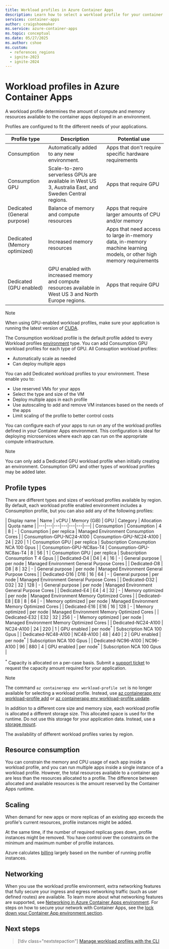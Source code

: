 ```yaml
---
title: Workload profiles in Azure Container Apps
description: Learn how to select a workload profile for your container app
services: container-apps
author: craigshoemaker
ms.service: azure-container-apps
ms.topic: conceptual
ms.date: 05/27/2025
ms.author: cshoe
ms.custom:
  - references_regions
  - ignite-2023
  - ignite-2024
---
```


# Workload profiles in Azure Container Apps

A workload profile determines the amount of compute and memory resources available to the container apps deployed in an environment.

Profiles are configured to fit the different needs of your applications.

| Profile type | Description | Potential use |
|--|--|--|
| Consumption | Automatically added to any new environment. | Apps that don't require specific hardware requirements |
| Consumption GPU | Scale-to-zero serverless GPUs are available in West US 3, Australia East, and Sweden Central regions. | Apps that require GPU |
| Dedicated (General purpose) | Balance of memory and compute resources | Apps that require larger amounts of CPU and/or memory |
| Dedicated (Memory optimized) | Increased memory resources | Apps that need access to large in-memory data, in-memory machine learning models, or other high memory requirements |
| Dedicated (GPU enabled) | GPU enabled with increased memory and compute resources available in West US 3 and North Europe regions. | Apps that require GPU |

> [!NOTE]
> When using GPU-enabled workload profiles, make sure your application is running the latest version of [CUDA](https://catalog.ngc.nvidia.com/orgs/nvidia/containers/cuda).

The Consumption workload profile is the default profile added to every Workload profiles [environment](environment.md) type. You can add Consumption GPU workload profiles for each type of GPU. All Consuption workload profiles:

- Automatically scale as needed
- Can deploy multiple apps

You can add Dedicated workload profiles to your environment. These enable you to:

- Use reserved VMs for your apps
- Select the type and size of the VM
- Deploy multiple apps in each profile
- Use autoscaling to add and remove VM instances based on the needs of the apps
- Limit scaling of the profile to better control costs

You can configure each of your apps to run on any of the workload profiles defined in your Container Apps environment. This configuration is ideal for deploying microservices where each app can run on the appropriate compute infrastructure.

> [!NOTE]
> You can only add a Dedicated GPU workload profile when initially creating an environment. Consumption GPU and other types of workload profiles may be added later.

## Profile types

There are different types and sizes of workload profiles available by region. By default, each workload profile enabled environment includes a Consumption profile, but you can also add any of the following profiles:

| Display name | Name | vCPU | Memory (GiB) | GPU | Category | Allocation | Quota name |
|---|---|---|---|---|---|---|
| Consumption | Consumption | 4 | 8 | - | Consumption | per replica | Managed Environment Consumption Cores |
| Consumption-GPU-NC24-A100 | Consumption-GPU-NC24-A100 | 24 | 220 | 1 | Consumption GPU | per replica | Subscription Consumption NCA 100 Gpus |
| Consumption-GPU-NC8as-T4 | Consumption-GPU-NC8as-T4 | 8 | 56 | 1 | Consumption GPU | per replica | Subscription Consumption T 4 Gpus |
| Dedicated-D4 | D4 | 4 | 16 | - | General purpose | per node | Managed Environment General Purpose Cores |
| Dedicated-D8 | D8 | 8 | 32 | - | General purpose | per node | Managed Environment General Purpose Cores |
| Dedicated-D16 | D16 | 16 | 64 | - | General purpose | per node | Managed Environment General Purpose Cores |
| Dedicated-D32 | D32 | 32 | 128 | - | General purpose | per node | Managed Environment General Purpose Cores |
| Dedicated-E4 | E4 | 4 | 32 | - | Memory optimized | per node | Managed Environment Memory Optimized Cores |
| Dedicated-E8 | E8 | 8 | 64 | - | Memory optimized | per node | Managed Environment Memory Optimized Cores |
| Dedicated-E16 | E16 | 16 | 128 | - | Memory optimized | per node | Managed Environment Memory Optimized Cores |
| Dedicated-E32 | E32 | 32 | 256 | - | Memory optimized | per node | Managed Environment Memory Optimized Cores |
| Dedicated-NC24-A100 | NC24-A100 | 24 | 220 | 1 | GPU enabled | per node<sup>\*</sup> | Subscription NCA 100 Gpus |
| Dedicated-NC48-A100 | NC48-A100 | 48 | 440 | 2 | GPU enabled | per node<sup>\*</sup> | Subscription NCA 100 Gpus |
| Dedicated-NC96-A100 | NC96-A100 | 96 | 880 | 4 | GPU enabled | per node<sup>\*</sup> | Subscription NCA 100 Gpus |

<sup>\*</sup> Capacity is allocated on a per-case basis. Submit a [support ticket](https://azure.microsoft.com/support/create-ticket/) to request the capacity amount required for your application.

> [!NOTE]
> The command `az containerapp env workload-profile set` is no longer available for selecting a workload profile. Instead, use [az containerapp env workload-profile add](/cli/azure/containerapp/env/workload-profile#az-containerapp-env-workload-profile-add) or [az containerapp env workload-profile update](/cli/azure/containerapp/env/workload-profile#az-containerapp-env-workload-profile-update).

In addition to a different core size and memory size, each workload profile is allocated a different storage size. This allocated space is used for the runtime. Do not use this storage for your application data. Instead, use a [storage mount](storage-mounts.md).

The availability of different workload profiles varies by region.

## Resource consumption

You can constrain the memory and CPU usage of each app inside a workload profile, and you can run multiple apps inside a single instance of a workload profile. However, the total resources available to a container app are less than the resources allocated to a profile. The difference between allocated and available resources is the amount reserved by the Container Apps runtime.

## Scaling

When demand for new apps or more replicas of an existing app exceeds the profile's current resources, profile instances might be added.

At the same time, if the number of required replicas goes down, profile instances might be removed. You have control over the constraints on the minimum and maximum number of profile instances.

Azure calculates [billing](billing.md#consumption-dedicated) largely based on the number of running profile instances.

## Networking

When you use the workload profile environment, extra networking features that fully secure your ingress and egress networking traffic (such as user defined routes) are available. To learn more about what networking features are supported, see [Networking in Azure Container Apps environment](./networking.md). For steps on how to secure your network with Container Apps, see the [lock down your Container App environment section](networking.md#environment-security).

## Next steps

> [!div class="nextstepaction"]
> [Manage workload profiles with the CLI](workload-profiles-manage-cli.md)

